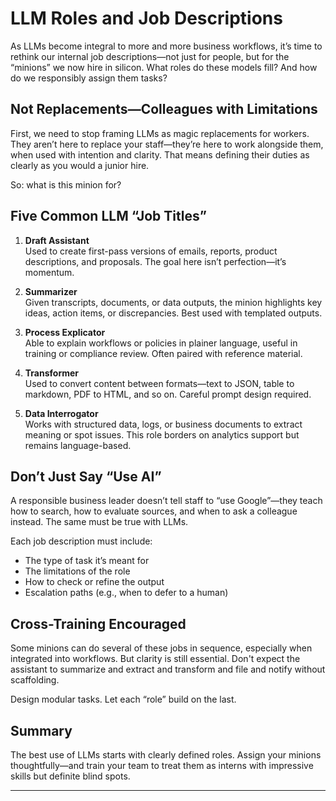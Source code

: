 # LLM Roles and Job Descriptions

As LLMs become integral to more and more business workflows, it’s time to rethink our internal job descriptions—not just for people, but for the “minions” we now hire in silicon. What roles do these models fill? And how do we responsibly assign them tasks?

## Not Replacements—Colleagues with Limitations

First, we need to stop framing LLMs as magic replacements for workers. They aren’t here to replace your staff—they’re here to work alongside them, when used with intention and clarity. That means defining their duties as clearly as you would a junior hire.

So: what is this minion for?

## Five Common LLM “Job Titles”

1. **Draft Assistant**  
   Used to create first-pass versions of emails, reports, product descriptions, and proposals. The goal here isn’t perfection—it’s momentum.

2. **Summarizer**  
   Given transcripts, documents, or data outputs, the minion highlights key ideas, action items, or discrepancies. Best used with templated outputs.

3. **Process Explicator**  
   Able to explain workflows or policies in plainer language, useful in training or compliance review. Often paired with reference material.

4. **Transformer**  
   Used to convert content between formats—text to JSON, table to markdown, PDF to HTML, and so on. Careful prompt design required.

5. **Data Interrogator**  
   Works with structured data, logs, or business documents to extract meaning or spot issues. This role borders on analytics support but remains language-based.

## Don’t Just Say “Use AI”

A responsible business leader doesn’t tell staff to “use Google”—they teach how to search, how to evaluate sources, and when to ask a colleague instead. The same must be true with LLMs.

Each job description must include:
- The type of task it’s meant for
- The limitations of the role
- How to check or refine the output
- Escalation paths (e.g., when to defer to a human)

## Cross-Training Encouraged

Some minions can do several of these jobs in sequence, especially when integrated into workflows. But clarity is still essential. Don't expect the assistant to summarize and extract and transform and file and notify without scaffolding.

Design modular tasks. Let each “role” build on the last.

## Summary

The best use of LLMs starts with clearly defined roles. Assign your minions thoughtfully—and train your team to treat them as interns with impressive skills but definite blind spots.

---

